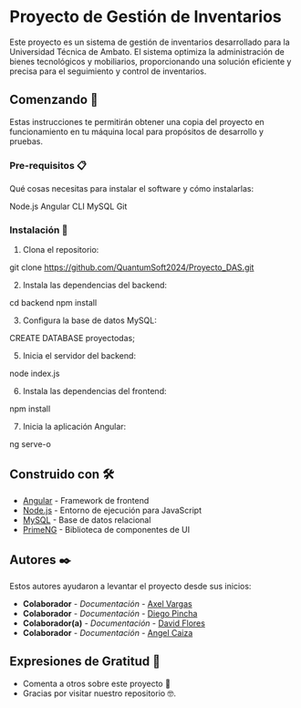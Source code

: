 # Proyecto de Gestión de Inventarios

Este proyecto es un sistema de gestión de inventarios desarrollado para la Universidad Técnica de Ambato. El sistema optimiza la administración de bienes tecnológicos y mobiliarios, proporcionando una solución eficiente y precisa para el seguimiento y control de inventarios.

## Comenzando 🚀

Estas instrucciones te permitirán obtener una copia del proyecto en funcionamiento en tu máquina local para propósitos de desarrollo y pruebas.

### Pre-requisitos 📋

Qué cosas necesitas para instalar el software y cómo instalarlas:

Node.js
Angular CLI
MySQL
Git


### Instalación 🔧


1. Clona el repositorio:

git clone https://github.com/QuantumSoft2024/Proyecto_DAS.git


2. Instala las dependencias del backend:

cd backend
npm install


3. Configura la base de datos MySQL:


CREATE DATABASE proyectodas;


5. Inicia el servidor del backend:

node index.js


6. Instala las dependencias del frontend:

npm install

7. Inicia la aplicación Angular:

ng serve-o



## Construido con 🛠️

* [Angular](https://angular.io/) - Framework de frontend
* [Node.js](https://nodejs.org/) - Entorno de ejecución para JavaScript
* [MySQL](https://www.mysql.com/) - Base de datos relacional
* [PrimeNG](https://www.primefaces.org/primeng/) - Biblioteca de componentes de UI



## Autores ✒️

Estos autores ayudaron a levantar el proyecto desde sus inicios:

* **Colaborador** - *Documentación* - [Axel Vargas](#)
* **Colaborador** - *Documentación* - [Diego Pincha](#)
* **Colaborador(a)** - *Documentación* - [David Flores](#davidf110102)
* **Colaborador** - *Documentación* - [Angel Caiza](#Angelcaiza)

## Expresiones de Gratitud 🎁

* Comenta a otros sobre este proyecto 📢
* Gracias por visitar nuestro repositorio 🤓.


